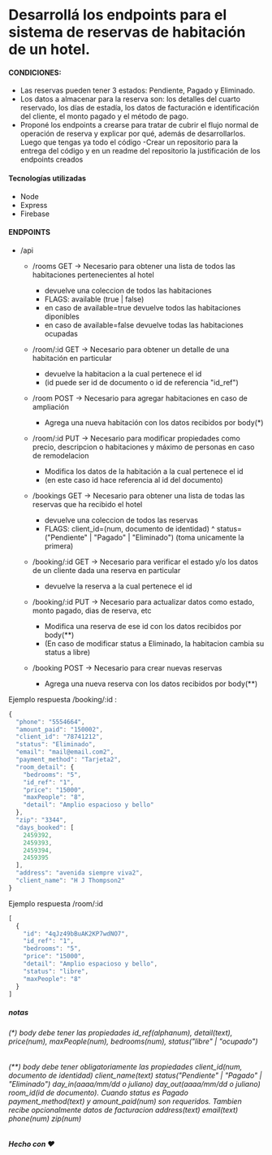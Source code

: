 # Desarrollá los endpoints para el sistema de reservas de habitación de un hotel.

#### CONDICIONES:
- Las reservas pueden tener 3 estados: Pendiente, Pagado y Eliminado.
- Los datos a almacenar para la reserva son: los detalles del cuarto reservado, los días de estadía, los datos de facturación e identificación del cliente, el monto pagado y el método de pago.
- Proponé los endpoints a crearse para tratar de cubrir el flujo normal de operación de reserva y explicar por qué, además de desarrollarlos.
  Luego que tengas ya todo el código
  -Crear un repositorio para la entrega del código y en un readme del repositorio la justificación de los endpoints creados

#### Tecnologías utilizadas
- Node
- Express
- Firebase

#### ENDPOINTS


* /api
    *   /rooms GET -> Necesario para obtener una lista de todos las habitaciones pertenecientes al hotel
        *  devuelve una coleccion de todos las habitaciones
        *   FLAGS: available (true | false) 
        *   en caso de available=true devuelve todos las habitaciones diponibles
        *   en caso de available=false devuelve todas las habitaciones ocupadas 
    *   /room/:id GET -> Necesario para obtener un detalle de una habitación en particular
        *   devuelve la habitacion a la cual pertenece el id
        *   (id puede ser id de documento o id de referencia "id_ref")


    *   /room POST -> Necesario para agregar habitaciones en caso de ampliación
        *   Agrega una nueva habitación con los datos recibidos por body(*)


    *   /room/:id PUT -> Necesario para modificar propiedades como precio, descripcion o habitaciones y máximo de personas en caso de remodelacion
        *   Modifica los datos de la habitación a la cual pertenece el id
        *   (en este caso id hace referencia al id del documento)

    *   /bookings    GET -> Necesario para obtener una lista de todas las reservas que ha recibido el hotel
        * devuelve una coleccion de todos las reservas
        * FLAGS: client_id=(num, documento de identidad) ^ status=("Pendiente" | "Pagado" | "Eliminado") (toma unicamente la primera)
    *   /booking/:id GET -> Necesario para verificar el estado y/o los datos de un cliente dada una reserva en particular
        * devuelve la reserva a la cual pertenece el id
    *   /booking/:id PUT -> Necesario para actualizar datos como estado, monto pagado, dias de reserva, etc
        * Modifica una reserva de ese id con los datos recibidos por body(**)
        * (En caso de modificar status a Eliminado, la habitacion cambia su status a libre)
    *   /booking     POST -> Necesario para crear nuevas reservas
        * Agrega una nueva reserva con los datos recibidos por body(**)

Ejemplo respuesta /booking/:id :
```javascript
{
  "phone": "5554664",
  "amount_paid": "150002",
  "client_id": "78741212",
  "status": "Eliminado",
  "email": "mail@email.com2",
  "payment_method": "Tarjeta2",
  "room_detail": {
    "bedrooms": "5",
    "id_ref": "1",
    "price": "15000",
    "maxPeople": "8",
    "detail": "Amplio espacioso y bello"
  },
  "zip": "3344",
  "days_booked": [
    2459392,
    2459393,
    2459394,
    2459395
  ],
  "address": "avenida siempre viva2",
  "client_name": "H J Thompson2"
}

```

Ejemplo respuesta /room/:id
```javascript 
[
  {
    "id": "4qJz49bBuAK2KP7wdNO7",
    "id_ref": "1",
    "bedrooms": "5",
    "price": "15000",
    "detail": "Amplio espacioso y bello",
    "status": "libre",
    "maxPeople": "8"
  }
]
```



##### notas
###### (*) body debe tener las propiedades id_ref(alphanum), detail(text), price(num), maxPeople(num), bedrooms(num), status("libre" | "ocupado")
###### (**) body debe tener obligatoriamente las propiedades client_id(num, documento de identidad) client_name(text) status("Pendiente" | "Pagado" | "Eliminado") day_in(aaaa/mm/dd o juliano) day_out(aaaa/mm/dd o juliano) room_id(id de documento). Cuando status es Pagado payment_method(text) y amount_paid(num) son requeridos. Tambien recibe opcionalmente datos de facturacion address(text) email(text) phone(num) zip(num)


##### Hecho con :heart:
